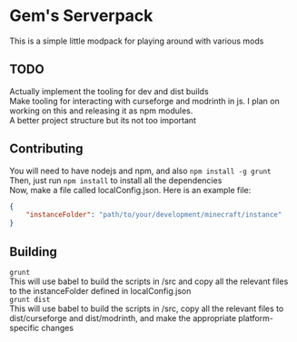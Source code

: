 # Gem's Serverpack
This is a simple little modpack for playing around with various mods
## TODO
Actually implement the tooling for dev and dist builds<br>
Make tooling for interacting with curseforge and modrinth in js.
I plan on working on this and releasing it as npm modules.<br>
A better project structure but its not too important
## Contributing
You will need to have nodejs and npm, and also `npm install -g grunt`<br>
Then, just run `npm install` to install all the dependencies<br>
Now, make a file called localConfig.json. Here is an example file:
```json
{
    "instanceFolder": "path/to/your/development/minecraft/instance"
}
```
## Building
`grunt` <br>
This will use babel to build the scripts in /src and copy all the relevant files
to the instanceFolder defined in localConfig.json<br>
`grunt dist` <br>
This will use babel to build the scripts in /src, copy all the relevant files
to dist/curseforge and dist/modrinth, and make the appropriate platform-specific
changes
